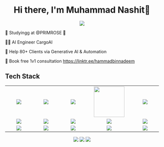 <body>
  <div align="center">
    <h1> Hi there, I'm Muhammad Nashit👋<a href="https://hammad-air.github.io/Nashit/"></h1>
  </div>
<p align="center">
<a href="https://github.com/hammad-air"><img src="https://readme-typing-svg.herokuapp.com/?lines=NLP+and+Web+Developer;Mern+Stack+Developer&font=Roboto&size=26&duration=3500&pause=500&center=true&width=500&height=50&color=eab676"></a>
	
<!-- ## My WordPress Course 
- [Mubashar Nouman](https://www.youtube.com/channel/UC6lUUWMyuiibsJzV8BNdaEQ)
 -->

🤵 Studyingg at @PRIMROSE 🤖
	
👨‍💻 AI Engineer CargoAI
	
💸 Help 80+ Clients via Generative AI & Automation

📧 Book free 1v1 consultation https://linktr.ee/hammadbinnadeem
 
<h2>Tech Stack</h2>

<table width="100">
<tr>
    <td align='center' width="200">
        <img src="[https://firebasestorage.googleapis.com/v0/b/foodapp-lqii.appspot.com/o/internee.pk%20raphics%2Fopenai-chatgpt-logo-icon-free-png.webp?alt=media&token=7f1e7f67-d80a-4e04-9d39-c37007c3f547](https://play-lh.googleusercontent.com/MPDzYIvnXkFgILeyVYa1ZrBhWrQI6voJQ83R3TGhUvU4jjcV3ClQVlhuWDucmSkSwqc)" >
    </td>

  <td align='center' width="200">
        <img src="https://firebasestorage.googleapis.com/v0/b/foodapp-lqii.appspot.com/o/internee.pk%20raphics%2Fgoogle-ai-gemini91216.logowik.com.webp?alt=media&token=2e4ad51e-4dec-4382-927b-0c2fdf5faa46"  >
    </td>
 <td align='center' width="200">
        <img src="https://firebasestorage.googleapis.com/v0/b/foodapp-lqii.appspot.com/o/internee.pk%20raphics%2Fnextjs-icon-dark-background.png?alt=media&token=fe7213b5-5848-4391-b293-77118f3cb456">
    </td>
 <td align='center' width="200">
        <img src="https://www.svgrepo.com/show/353648/dialogflow.svg" width="100">
    </td>
 <td align='center' width="200">
        <img src="https://www.vectorlogo.zone/logos/reactjs/reactjs-ar21.svg">
    </td>
 
</tr>
 
<tr>
    <td align='center'>
        <img src="https://firebasestorage.googleapis.com/v0/b/foodapp-lqii.appspot.com/o/internee.pk%20raphics%2FMicrosoft-Azure-logo.jpg?alt=media&token=5d196928-848c-433b-b332-c91e7714ab74">
    </td>
    <td align='center'>
        <img src="https://firebasestorage.googleapis.com/v0/b/foodapp-lqii.appspot.com/o/internee.pk%20raphics%2Faws.png?alt=media&token=e52f5663-5727-412e-8f03-03c7a3adc4fe">
    </td>
 <td align='center'>
        <img src="https://firebasestorage.googleapis.com/v0/b/foodapp-lqii.appspot.com/o/internee.pk%20raphics%2F1_44fD_VXcqw2kDWublQLONw.jpg?alt=media&token=352d5775-d1a4-4809-b40b-168a05e8b553" >
    </td>
     <td align='center'>
        <img src="https://firebasestorage.googleapis.com/v0/b/foodapp-lqii.appspot.com/o/internee.pk%20raphics%2FPinecone-Primary-Logo-White.png?alt=media&token=83a42d53-6832-4da8-b5ee-db7fb310b4a7">
    </td>    
    <td align='center'>
        <img src="https://github.com/abranhe/programming-languages-logos/blob/master/src/javascript/javascript.svg">
    </td>
</tr>

<tr>
    <td align='center'>
        <img src="https://firebasestorage.googleapis.com/v0/b/foodapp-lqii.appspot.com/o/internee.pk%20raphics%2Fmain-qimg-28cadbd02699c25a88e5c78d73c7babc.webp?alt=media&token=e03aae20-c058-41a3-942b-162fdc622bd5">
    </td>
    <td align='center'>
        <img src="https://firebasestorage.googleapis.com/v0/b/foodapp-lqii.appspot.com/o/internee.pk%20raphics%2F1590522535032.png?alt=media&token=fb2cfe3b-0b15-48e6-8abd-1e1b0b8308f2">
    </td>
 <td align='center'>
        <img src="https://firebasestorage.googleapis.com/v0/b/foodapp-lqii.appspot.com/o/internee.pk%20raphics%2Fimages.png?alt=media&token=b1a763bb-970f-4c95-8e6a-c014434f9d1e" >
    </td>
     <td align='center'>
        <img src="https://firebasestorage.googleapis.com/v0/b/foodapp-lqii.appspot.com/o/internee.pk%20raphics%2F1669196979547.png?alt=media&token=03966909-94db-47e0-9e07-b82dffd79ceb">
    </td>    
    <td align='center'>
        <img src="https://upload.wikimedia.org/wikipedia/commons/thumb/4/4c/Typescript_logo_2020.svg/1200px-Typescript_logo_2020.svg.png">
    </td>
</tr>
 

    
</table>
</p>
<p align="center">
<a href="https://www.linkedin.com/in/hammad-nadeem-6673981b5/"><img src="https://img.shields.io/badge/-Hammad%20Sheikh-0077B5?style=flat&logo=Linkedin&logoColor=white"/></a>
<a href="mailto:hammadn788@gmail.com"><img src="https://img.shields.io/badge/-hammadn788@gmail.com-D14836?style=flat&logo=Gmail&logoColor=white"/></a>
<a href="https://www.instagram.com/hammad2980/"><img src="https://img.shields.io/badge/-@hammad2980-E4405F?style=flat&logo=Instagram&logoColor=white"/></a>
 </p>
 
<br>
